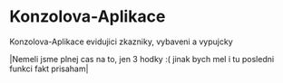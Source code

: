 # Konzolova-Aplikace
Konzolova-Aplikace evidujici zkazniky, vybaveni a vypujcky

|Nemeli jsme plnej cas na to, jen 3 hodky :( jinak bych mel i tu posledni funkci fakt prisaham|
